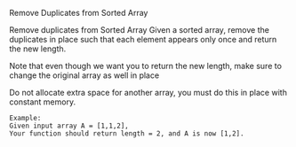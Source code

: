 Remove Duplicates from Sorted Array

Remove duplicates from Sorted Array
Given a sorted array, remove the duplicates in place such that each element appears only once and return the new length.

Note that even though we want you to return the new length, make sure to change the original array as well in place

Do not allocate extra space for another array, you must do this in place with constant memory.

    Example:
    Given input array A = [1,1,2],
    Your function should return length = 2, and A is now [1,2]. 

